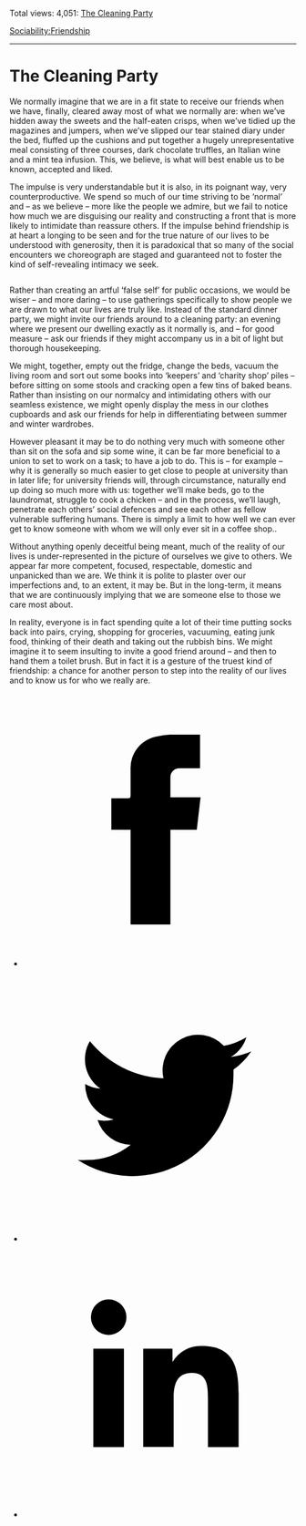 Total views: 4,051: [The Cleaning Party](https://www.theschooloflife.com/thebookoflife/the-cleaning-party/)

[Sociability:](https://www.theschooloflife.com/thebookoflife/category/sociability/)[Friendship](https://www.theschooloflife.com/thebookoflife/category/sociability/friendship/)

* * *

# The Cleaning Party
<style>
						.alignnone {
  display: block;
  margin-left: auto;
  margin-right: auto;
  align: center:
}

.addtoany_share_save_container {
display:none;
}

.wp-block-image {
		display: block;
  margin-left: auto;
  margin-right: auto;
  width: 50%;
}

.aligncenter {
display: block;
  margin-left: auto;
  margin-right: auto;
  align: center:
}

@media only screen and (max-width: 500px) {
  .wp-block-image {
		display: block;
  margin-left: auto;
  margin-right: auto;
  width: 100%;
} }

h1 {max-width: 600px !important;
}
.s18-single-post .content-area .site-main article .post-cat-header-display + .old-wrapper p {
    font-size: 1.200em
}
						</style>

We normally imagine that we are in a fit state to receive our friends when we have, finally, cleared away most of what we normally are: when we’ve hidden away the sweets and the half-eaten crisps, when we’ve tidied up the magazines and jumpers, when we’ve slipped our tear stained diary under the bed, fluffed up the cushions and put together a hugely unrepresentative meal consisting of three courses, dark chocolate truffles, an Italian wine and a mint tea infusion. This, we believe, is what will best enable us to be known, accepted and liked.

The impulse is very understandable but it is also, in its poignant way, very counterproductive. We spend so much of our time striving to be ‘normal’ and – as we believe – more like the people we admire, but we fail to notice how much we are disguising our reality and constructing a front that is more likely to intimidate than reassure others. If the impulse behind friendship is at heart a longing to be seen and for the true nature of our lives to be understood with generosity, then it is paradoxical that so many of the social encounters we choreograph are staged and guaranteed not to foster the kind of self-revealing intimacy we seek.

<figure class="wp-block-image"><img src="https://www.theschooloflife.com/thebookoflife/wp-content/uploads/2020/02/bc96b80120314999bfb83824f12545f0-1024x1024.jpg" alt="" class="wp-image-23999" srcset="https://www.theschooloflife.com/thebookoflife/wp-content/uploads/2020/02/bc96b80120314999bfb83824f12545f0-1024x1024.jpg 1024w, https://www.theschooloflife.com/thebookoflife/wp-content/uploads/2020/02/bc96b80120314999bfb83824f12545f0-150x150.jpg 150w, https://www.theschooloflife.com/thebookoflife/wp-content/uploads/2020/02/bc96b80120314999bfb83824f12545f0-300x300.jpg 300w, https://www.theschooloflife.com/thebookoflife/wp-content/uploads/2020/02/bc96b80120314999bfb83824f12545f0-768x768.jpg 768w, https://www.theschooloflife.com/thebookoflife/wp-content/uploads/2020/02/bc96b80120314999bfb83824f12545f0.jpg 1240w" sizes="(max-width: 1024px) 100vw, 1024px"></figure>

Rather than creating an artful ‘false self’ for public occasions, we would be wiser – and more daring – to use gatherings specifically to show people we are drawn to what our lives are truly like. Instead of the standard dinner party, we might invite our friends around to a cleaning party: an evening where we present our dwelling exactly as it normally is, and – for good measure – ask our friends if they might accompany us in a bit of light but thorough housekeeping.

We might, together, empty out the fridge, change the beds, vacuum the living room and sort out some books into ‘keepers’ and ‘charity shop’ piles – before sitting on some stools and cracking open a few tins of baked beans. Rather than insisting on our normalcy and intimidating others with our seamless existence, we might openly display the mess in our clothes cupboards and ask our friends for help in differentiating between summer and winter wardrobes.&nbsp;

However pleasant it may be to do nothing very much with someone other than sit on the sofa and sip some wine, it can be far more beneficial to a union to set to work on a task; to have a job to do. This is – for example – why it is generally so much easier to get close to people at university than in later life; for university friends will, through circumstance, naturally end up doing so much more with us: together we’ll make beds, go to the laundromat, struggle to cook a chicken – and in the process, we’ll laugh, penetrate each others’ social defences and see each other as fellow vulnerable suffering humans. There is simply a limit to how well we can ever get to know someone with whom we will only ever sit in a coffee shop..

Without anything openly deceitful being meant, much of the reality of our lives is under-represented in the picture of ourselves we give to others. We appear far more competent, focused, respectable, domestic and unpanicked than we are. We think it is polite to plaster over our imperfections and, to an extent, it may be. But in the long-term, it means that we are continuously implying that we are someone else to those we care most about.&nbsp;

In reality, everyone is in fact spending quite a lot of their time putting socks back into pairs, crying, shopping for groceries, vacuuming, eating junk food, thinking of their death and taking out the rubbish bins. We might imagine it to seem insulting to invite a good friend around – and then to hand them a toilet brush. But in fact it is a gesture of the truest kind of friendship: a chance for another person to step into the reality of our lives and to know us for who we really are.

<style>
    .iframe-class { display: block !important; }
</style>

- [<svg xmlns="http://www.w3.org/2000/svg" viewbox="0 0 26 26"><title>Facebook</title>
                    <g>
                        <path d="M8.38,10H9.92c.2,0,.29,0,.29-.28,0-.82,0-1.64,0-2.46a3.05,3.05,0,0,1,2.57-3.15A7.22,7.22,0,0,1,14,3.95c.86,0,1.71,0,2.57,0h.25v3.2h-2A.85.85,0,0,0,14,8c0,.62,0,1.24,0,1.91h2.87L16.51,13H14v9H10.21V13H8.38Z"></path>
                    </g>
                </svg>](http://www.facebook.com/sharer/sharer.php?u=https://www.theschooloflife.com/thebookoflife/the-cleaning-party/)
- [<svg xmlns="http://www.w3.org/2000/svg" viewbox="0 0 26 26"><title>Twitter</title>
                    <path d="M21.69,7.9a6.75,6.75,0,0,1-1.94.53,3.39,3.39,0,0,0,1.48-1.87,6.76,6.76,0,0,1-2.14.82,3.38,3.38,0,0,0-5.75,3.08,9.59,9.59,0,0,1-7-3.53,3.38,3.38,0,0,0,1,4.51A3.36,3.36,0,0,1,5.89,11v0A3.38,3.38,0,0,0,8.6,14.37a3.39,3.39,0,0,1-1.53.06,3.38,3.38,0,0,0,3.15,2.35A6.78,6.78,0,0,1,6,18.22a6.87,6.87,0,0,1-.81,0A9.6,9.6,0,0,0,20,10.08q0-.22,0-.44A6.86,6.86,0,0,0,21.69,7.9Z"></path>
                </svg>](http://twitter.com/share?url=https://www.theschooloflife.com/thebookoflife/the-cleaning-party/&text=&via=theschooloflife)
- [<svg xmlns="http://www.w3.org/2000/svg" viewbox="0 0 26 26"><title>LinkedIn</title>
<path class="cls-2" d="M6.67,10H9.58v9.36H6.67ZM8.13,5.32A1.69,1.69,0,1,1,6.44,7,1.69,1.69,0,0,1,8.13,5.32"></path><path class="cls-2" d="M11.41,10H14.2v1.28h0A3.06,3.06,0,0,1,17,9.75c2.95,0,3.49,1.94,3.49,4.46v5.14H17.57V14.79c0-1.09,0-2.48-1.51-2.48s-1.75,1.18-1.75,2.4v4.63H11.41Z"></path></svg>](https://www.linkedin.com/shareArticle?mini=true&url=https://www.theschooloflife.com/thebookoflife/the-cleaning-party/)
